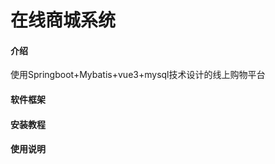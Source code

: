 # 在线商城系统



#### 介绍

使用Springboot+Mybatis+vue3+mysql技术设计的线上购物平台



#### 软件框架





#### 安装教程





#### 使用说明
